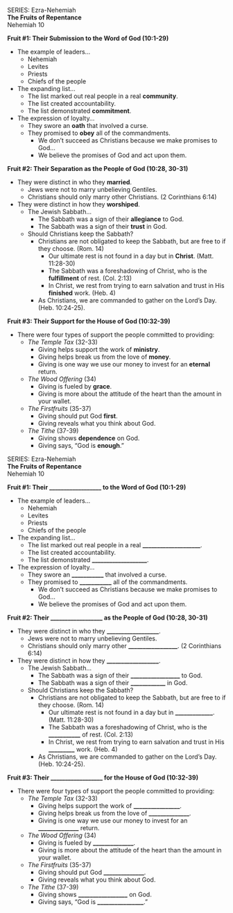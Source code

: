 SERIES: Ezra-Nehemiah  
**The Fruits of Repentance**  
Nehemiah 10

**Fruit \#1: Their Submission to the Word of God (10:1-29)**

* The example of leaders…  
  * Nehemiah  
  * Levites  
  * Priests  
  * Chiefs of the people  
* The expanding list…  
  * The list marked out real people in a real **community**.   
  * The list created accountability.   
  * The list demonstrated **commitment**.   
* The expression of loyalty…  
  * They swore an **oath** that involved a curse.  
  * They promised to **obey** all of the commandments.   
    * We don’t succeed as Christians because we make promises to God…  
    * We believe the promises of God and act upon them.

**Fruit \#2: Their Separation as the People of God (10:28, 30-31)**

* They were distinct in who they **married**.   
  * Jews were not to marry unbelieving Gentiles.  
  * Christians should only marry other Christians. (2 Corinthians 6:14)  
* They were distinct in how they **worshiped**.   
  * The Jewish Sabbath…  
    * The Sabbath was a sign of their **allegiance** to God.  
    * The Sabbath was a sign of their **trust** in God.   
  * Should Christians keep the Sabbath?  
    * Christians are not obligated to keep the Sabbath, but are free to if they choose. (Rom. 14\)  
      * Our ultimate rest is not found in a day but in **Christ**.  (Matt. 11:28-30)  
      * The Sabbath was a foreshadowing of Christ, who is the **fulfillment** of rest. (Col. 2:13)  
      * In Christ, we rest from trying to earn salvation and trust in His **finished** work. (Heb. 4\)  
    * As Christians, we are commanded to gather on the Lord’s Day. (Heb. 10:24-25). 

**Fruit \#3: Their Support for the House of God (10:32-39)**

* There were four types of support the people committed to providing:  
  * *The Temple Tax* (32-33)  
    * Giving helps support the work of **ministry**.   
    * Giving helps break us from the love of **money**.  
    * Giving is one way we use our money to invest for an **eternal** return.   
  * *The Wood Offering* (34)  
    * Giving is fueled by **grace**.   
    * Giving is more about the attitude of the heart than the amount in your wallet.   
  * *The Firstfruits* (35-37)  
    * Giving should put God **first**.  
    * Giving reveals what you think about God.   
  * *The Tithe* (37-39)  
    * Giving shows **dependence** on God.   
    * Giving says, “God is **enough**.” 

SERIES: Ezra-Nehemiah  
**The Fruits of Repentance**  
Nehemiah 10

**Fruit \#1: Their \_\_\_\_\_\_\_\_\_\_\_\_\_\_\_\_\_\_ to the Word of God (10:1-29)**

* The example of leaders…  
  * Nehemiah  
  * Levites  
  * Priests  
  * Chiefs of the people  
* The expanding list…  
  * The list marked out real people in a real **\_\_\_\_\_\_\_\_\_\_\_\_\_\_\_\_\_\_\_\_**.   
  * The list created accountability.   
  * The list demonstrated **\_\_\_\_\_\_\_\_\_\_\_\_\_\_\_\_\_\_\_**.   
* The expression of loyalty…  
  * They swore an **\_\_\_\_\_\_\_\_\_\_\_** that involved a curse.  
  * They promised to **\_\_\_\_\_\_\_\_\_\_\_** all of the commandments.   
    * We don’t succeed as Christians because we make promises to God…  
    * We believe the promises of God and act upon them.

**Fruit \#2: Their \_\_\_\_\_\_\_\_\_\_\_\_\_\_\_\_\_\_ as the People of God (10:28, 30-31)**

* They were distinct in who they **\_\_\_\_\_\_\_\_\_\_\_\_\_\_\_\_\_\_**.   
  * Jews were not to marry unbelieving Gentiles.  
  * Christians should only marry other **\_\_\_\_\_\_\_\_\_\_\_\_\_\_\_\_\_**. (2 Corinthians 6:14)  
* They were distinct in how they **\_\_\_\_\_\_\_\_\_\_\_\_\_\_\_\_\_\_**.   
  * The Jewish Sabbath…  
    * The Sabbath was a sign of their **\_\_\_\_\_\_\_\_\_\_\_\_\_\_\_\_\_** to God.  
    * The Sabbath was a sign of their **\_\_\_\_\_\_\_\_\_\_\_\_** in God.   
  * Should Christians keep the Sabbath?  
    * Christians are not obligated to keep the Sabbath, but are free to if they choose. (Rom. 14\)  
      * Our ultimate rest is not found in a day but in **\_\_\_\_\_\_\_\_\_\_\_\_\_**.  (Matt. 11:28-30)  
      * The Sabbath was a foreshadowing of Christ, who is the **\_\_\_\_\_\_\_\_\_\_\_** of rest. (Col. 2:13)  
      * In Christ, we rest from trying to earn salvation and trust in His **\_\_\_\_\_\_\_\_\_** work. (Heb. 4\)  
    * As Christians, we are commanded to gather on the Lord’s Day. (Heb. 10:24-25). 

**Fruit \#3: Their \_\_\_\_\_\_\_\_\_\_\_\_\_\_\_\_\_\_ for the House of God (10:32-39)**

* There were four types of support the people committed to providing:  
  * *The Temple Tax* (32-33)  
    * Giving helps support the work of **\_\_\_\_\_\_\_\_\_\_\_\_\_\_\_\_**.   
    * Giving helps break us from the love of **\_\_\_\_\_\_\_\_\_\_\_\_\_\_**.  
    * Giving is one way we use our money to invest for an **\_\_\_\_\_\_\_\_\_\_\_\_\_\_** return.   
  * *The Wood Offering* (34)  
    * Giving is fueled by **\_\_\_\_\_\_\_\_\_\_\_\_\_\_**.   
    * Giving is more about the attitude of the heart than the amount in your wallet.   
  * *The Firstfruits* (35-37)  
    * Giving should put God **\_\_\_\_\_\_\_\_\_\_\_\_\_\_**.  
    * Giving reveals what you think about God.   
  * *The Tithe* (37-39)  
    * Giving shows **\_\_\_\_\_\_\_\_\_\_\_\_\_\_\_\_\_** on God.   
    * Giving says, “God is **\_\_\_\_\_\_\_\_\_\_\_\_\_\_\_\_**.” 

